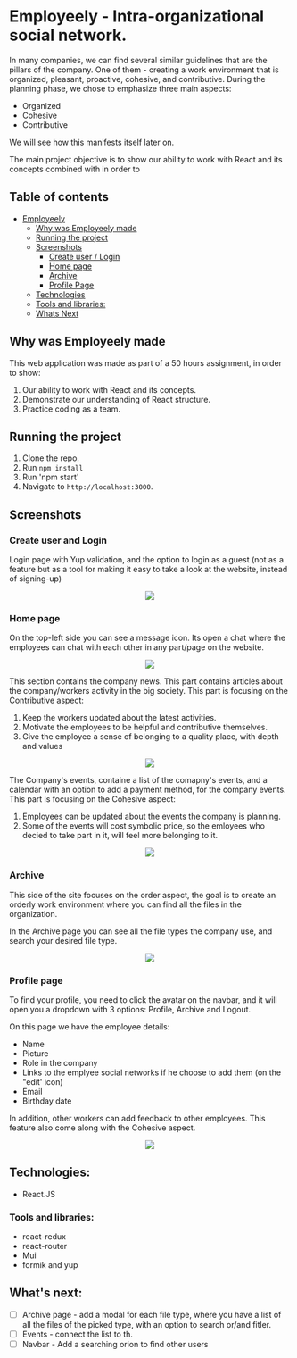 # Employeely - Intra-organizational social network. 
In many companies, we can find several similar guidelines that are the pillars of the company.
One of them - creating a work environment that is organized, pleasant, proactive, cohesive, and contributive.
During the planning phase, we chose to emphasize three main aspects:
- Organized
- Cohesive
- Contributive

We will see how this manifests itself later on.

The main project objective is to show our ability to work with React and its concepts combined with  in order to 


## Table of contents 
- [Employeely](#employeely)
  - [Why was Employeely made](#why-was-employeely-made)
  - [Running the project](#running-the-project)
  - [Screenshots](#screenshots)
    + [Create user / Login](#create-user-and-login)
    + [Home page](#home-page)
    + [Archive](#archive-page)
    + [Profile Page](#profile-page)
  - [Technologies](#technologies)
  - [Tools and libraries:](#tools-and-libraries)
  - [Whats Next](#whats-next)
  
## Why was Employeely made

This web application was made as part of a 50 hours assignment, in order to show:  
1. Our ability to work with React and its concepts.
2. Demonstrate our understanding of React structure.
3. Practice coding as a team.

## Running the project

1. Clone the repo.
2. Run `npm install`
3. Run 'npm start'
4. Navigate to `http://localhost:3000`.

## Screenshots

### Create user and Login
Login page with Yup validation, and the option to login as a guest (not as a feature but as a tool for making it easy to take a look at the website, instead of signing-up)

<p align="center"><img src="https://res.cloudinary.com/diggwedxe/image/upload/v1666350800/Screenshots/employeely/login_jjswpq.jpg" /></p>

### Home page

On the top-left side you can see a message icon. Its open a chat where the employees can chat with each other in any part/page on the website. 

<p align="center"><img src="https://res.cloudinary.com/diggwedxe/image/upload/v1666350747/Screenshots/employeely/home_ble4df.jpg"/></p>

This section contains the company news. This part contains articles about the company/workers activity in the big society. This part  is focusing on the Contributive aspect:
1. Keep the workers updated about the latest activities. 
2. Motivate the employees to be helpful and contributive themselves. 
3. Give the employee a sense of belonging to a quality place, with depth and values 

<p align="center"><img src="https://res.cloudinary.com/diggwedxe/image/upload/v1666350768/Screenshots/employeely/posts_e844pd.jpg"/></p>

The Company's events, containe a list of the comapny's events, and a calendar with an option to add a payment method, for the company events. This part is focusing on the Cohesive aspect:
1. Employees can be updated about the events the company is planning.
2. Some of the events will cost symbolic price, so the emloyees who decied to take part in it, will feel more belonging to it. 

<p align="center"><img src="https://res.cloudinary.com/diggwedxe/image/upload/v1666350806/Screenshots/employeely/events_dphtly.jpg"/></p>

### Archive

This side of the site focuses on the order aspect, the goal is to create an orderly work environment where you can find all the files in the organization. 

In the Archive page you can see all the file types the company use, and search your desired file type.

<p align="center"><img src="https://res.cloudinary.com/diggwedxe/image/upload/v1666350811/Screenshots/employeely/archive_sh6rel.jpg"/></p>

### Profile page

To find your profile, you need to click the avatar on the navbar, and it will open you a dropdown with 3 options:
Profile, Archive and Logout. 

On this page we have the employee details:
- Name
- Picture
- Role in the company
- Links to the emplyee social networks if he choose to add them (on the "edit' icon)
- Email
- Birthday date

In addition, other workers can add feedback to other employees. This feature also come along with the Cohesive aspect.

<p align="center"><img src="https://res.cloudinary.com/diggwedxe/image/upload/v1666350768/Screenshots/employeely/profile_page_v4vtfd.jpg"/></p>

## Technologies:

* React.JS

### Tools and libraries:

  * react-redux
  * react-router
  * Mui
  * formik and yup


## What's next:
- [ ] Archive page - add a modal for each file type, where you have a list of all the files of the picked type, with an option to search or/and fitler.
- [ ] Events - connect the list to th. 
- [ ] Navbar - Add a searching orion to find other users 
